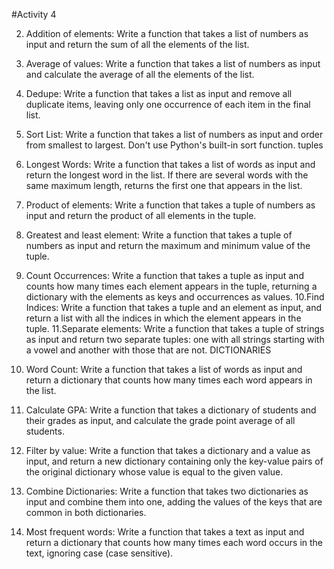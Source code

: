 #Activity 4

2. Addition of elements: Write a function that takes a list of numbers as input
and return the sum of all the elements of the list.

3. Average of values: Write a function that takes a list of numbers as
input and calculate the average of all the elements of the list.
4. Dedupe: Write a function that takes a list as input and
remove all duplicate items, leaving only one occurrence of each item
in the final list.
5. Sort List: Write a function that takes a list of numbers as input and
order from smallest to largest. Don't use Python's built-in sort function.
tuples
6. Longest Words: Write a function that takes a list of words as
input and return the longest word in the list. If there are several words with the same
maximum length, returns the first one that appears in the list.
7. Product of elements: Write a function that takes a tuple of numbers as
input and return the product of all elements in the tuple.
8. Greatest and least element: Write a function that takes a tuple of numbers as
input and return the maximum and minimum value of the tuple.
9. Count Occurrences: Write a function that takes a tuple as input and counts
how many times each element appears in the tuple, returning a dictionary with the
elements as keys and occurrences as values.
10.Find Indices: Write a function that takes a tuple and an element as input, and
return a list with all the indices in which the element appears in the tuple.
11.Separate elements: Write a function that takes a tuple of strings as input
and return two separate tuples: one with all strings starting with a
vowel and another with those that are not.
DICTIONARIES
1. Word Count: Write a function that takes a list of words as input and
return a dictionary that counts how many times each word appears in the list.
2. Calculate GPA: Write a function that takes a dictionary of
students and their grades as input, and calculate the grade point average
of all students.

3. Filter by value: Write a function that takes a dictionary and a value as input,
and return a new dictionary containing only the key-value pairs of the
original dictionary whose value is equal to the given value.
4. Combine Dictionaries: Write a function that takes two dictionaries as input and
combine them into one, adding the values of the keys that are common in
both dictionaries.
5. Most frequent words: Write a function that takes a text as input and
return a dictionary that counts how many times each word occurs in the text,
ignoring case (case sensitive).
